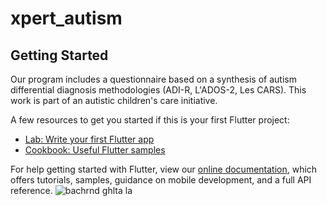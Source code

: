 # xpert_autism



## Getting Started

Our program includes a questionnaire based on a synthesis of autism differential diagnosis methodologies (ADI-R, L'ADOS-2, Les CARS).
This work is part of an autistic children's care initiative.

A few resources to get you started if this is your first Flutter project:

- [Lab: Write your first Flutter app](https://flutter.dev/docs/get-started/codelab)
- [Cookbook: Useful Flutter samples](https://flutter.dev/docs/cookbook)

For help getting started with Flutter, view our
[online documentation](https://flutter.dev/docs), which offers tutorials,
samples, guidance on mobile development, and a full API reference.
![bachrnd ghlta la](https://user-images.githubusercontent.com/102144188/172016253-c29e8ca8-3b12-4a57-91f4-d88d84e69fd3.png)


